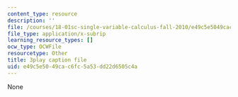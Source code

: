 ```yaml
---
content_type: resource
description: ''
file: /courses/18-01sc-single-variable-calculus-fall-2010/e49c5e5049cac6fc5a53dd22d6505c4a_BGE3wb7H2PA.srt
file_type: application/x-subrip
learning_resource_types: []
ocw_type: OCWFile
resourcetype: Other
title: 3play caption file
uid: e49c5e50-49ca-c6fc-5a53-dd22d6505c4a
---
```

None

